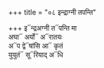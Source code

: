 +++
title = "०८ इन्द्राग्नी तपन्ति"

+++
इ᳓न्द्रअग्नी त᳓पन्ति मा  
अघा᳓ अर्यो᳓ अ᳓रातयः  
अ᳓प द्वे᳓षांसि आ᳓ कृतं  
युयुतं᳓ सू᳓रियाद् अ᳓धि